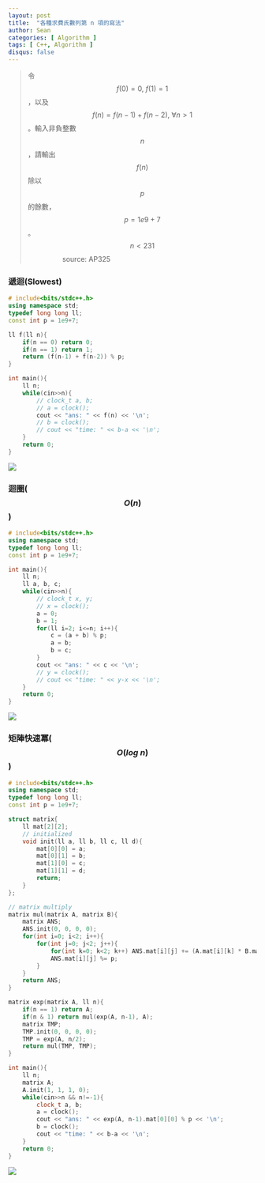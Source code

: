 ```yaml
---
layout: post
title:  "各種求費氏數列第 n 項的寫法"
author: Sean
categories: [ Algorithm ]
tags: [ C++, Algorithm ]
disqus: false
---
```


> 令 $$f(0)=0,\ f(1)=1$$，以及 $$f(n)=f(n-1)+f(n-2),\  \forall n>1$$。輸入非負整數 $$n$$，請輸出 $$f(n)$$ 除以 $$p$$ 的餘數， $$p=1e9+7$$。$$n<231$$　　　　　source: AP325

### 遞迴(Slowest)
```cpp
# include<bits/stdc++.h>
using namespace std;
typedef long long ll;
const int p = 1e9+7;

ll f(ll n){
    if(n == 0) return 0;
    if(n == 1) return 1;
    return (f(n-1) + f(n-2)) % p;
}

int main(){
    ll n;
    while(cin>>n){
        // clock_t a, b;
        // a = clock();
        cout << "ans: " << f(n) << '\n';
        // b = clock();
        // cout << "time: " << b-a << '\n';
    }
    return 0;
}
```
![](https://i.imgur.com/zsKtCsA.png)


### 迴圈($$O(n)$$)
```cpp
# include<bits/stdc++.h>
using namespace std;
typedef long long ll;
const int p = 1e9+7;

int main(){
    ll n;
    ll a, b, c;
    while(cin>>n){
        // clock_t x, y;
        // x = clock();
        a = 0;
        b = 1;
        for(ll i=2; i<=n; i++){
            c = (a + b) % p;
            a = b;
            b = c;
        }
        cout << "ans: " << c << '\n';
        // y = clock();
        // cout << "time: " << y-x << '\n';
    }
    return 0;
}
```
![](https://i.imgur.com/VGxH56F.png)


### 矩陣快速冪($$O(log\ n)$$)
```cpp
# include<bits/stdc++.h>
using namespace std;
typedef long long ll;
const int p = 1e9+7;

struct matrix{
    ll mat[2][2];
    // initialized
    void init(ll a, ll b, ll c, ll d){
        mat[0][0] = a;
        mat[0][1] = b;
        mat[1][0] = c;
        mat[1][1] = d;
        return;
    }
};

// matrix multiply
matrix mul(matrix A, matrix B){
    matrix ANS;
    ANS.init(0, 0, 0, 0);
    for(int i=0; i<2; i++){
        for(int j=0; j<2; j++){
            for(int k=0; k<2; k++) ANS.mat[i][j] += (A.mat[i][k] * B.mat[k][j]) % p;
            ANS.mat[i][j] %= p;
        }
    }
    return ANS;
}

matrix exp(matrix A, ll n){
    if(n == 1) return A;
    if(n & 1) return mul(exp(A, n-1), A);
    matrix TMP;
    TMP.init(0, 0, 0, 0);
    TMP = exp(A, n/2);
    return mul(TMP, TMP);
}

int main(){
    ll n;
    matrix A;
    A.init(1, 1, 1, 0);
    while(cin>>n && n!=-1){
        clock_t a, b;
        a = clock();
        cout << "ans: " << exp(A, n-1).mat[0][0] % p << '\n';
        b = clock();
        cout << "time: " << b-a << '\n';
    }
    return 0;
}
```
![](https://i.imgur.com/Qho0xEo.png)